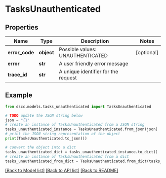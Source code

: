 # TasksUnauthenticated


## Properties

Name | Type | Description | Notes
------------ | ------------- | ------------- | -------------
**error_code** | **object** | Possible values: UNAUTHENTICATED | [optional] 
**error** | **str** | A user friendly error message | 
**trace_id** | **str** | A unique identifier for the request | 

## Example

```python
from dscc.models.tasks_unauthenticated import TasksUnauthenticated

# TODO update the JSON string below
json = "{}"
# create an instance of TasksUnauthenticated from a JSON string
tasks_unauthenticated_instance = TasksUnauthenticated.from_json(json)
# print the JSON string representation of the object
print(TasksUnauthenticated.to_json())

# convert the object into a dict
tasks_unauthenticated_dict = tasks_unauthenticated_instance.to_dict()
# create an instance of TasksUnauthenticated from a dict
tasks_unauthenticated_from_dict = TasksUnauthenticated.from_dict(tasks_unauthenticated_dict)
```
[[Back to Model list]](../README.md#documentation-for-models) [[Back to API list]](../README.md#documentation-for-api-endpoints) [[Back to README]](../README.md)


